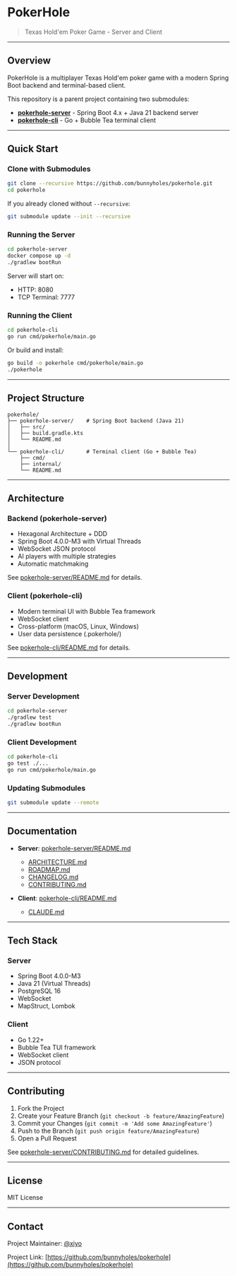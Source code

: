 # PokerHole

> Texas Hold'em Poker Game - Server and Client

---

## Overview

PokerHole is a multiplayer Texas Hold'em poker game with a modern Spring Boot backend and terminal-based client.

This repository is a parent project containing two submodules:

- **[pokerhole-server](./pokerhole-server)** - Spring Boot 4.x + Java 21 backend server
- **[pokerhole-cli](./pokerhole-cli)** - Go + Bubble Tea terminal client

---

## Quick Start

### Clone with Submodules

```bash
git clone --recursive https://github.com/bunnyholes/pokerhole.git
cd pokerhole
```

If you already cloned without `--recursive`:

```bash
git submodule update --init --recursive
```

### Running the Server

```bash
cd pokerhole-server
docker compose up -d
./gradlew bootRun
```

Server will start on:
- HTTP: 8080
- TCP Terminal: 7777

### Running the Client

```bash
cd pokerhole-cli
go run cmd/pokerhole/main.go
```

Or build and install:

```bash
go build -o pokerhole cmd/pokerhole/main.go
./pokerhole
```

---

## Project Structure

```
pokerhole/
├── pokerhole-server/    # Spring Boot backend (Java 21)
│   ├── src/
│   ├── build.gradle.kts
│   └── README.md
│
└── pokerhole-cli/       # Terminal client (Go + Bubble Tea)
    ├── cmd/
    ├── internal/
    └── README.md
```

---

## Architecture

### Backend (pokerhole-server)

- Hexagonal Architecture + DDD
- Spring Boot 4.0.0-M3 with Virtual Threads
- WebSocket JSON protocol
- AI players with multiple strategies
- Automatic matchmaking

See [pokerhole-server/README.md](./pokerhole-server/README.md) for details.

### Client (pokerhole-cli)

- Modern terminal UI with Bubble Tea framework
- WebSocket client
- Cross-platform (macOS, Linux, Windows)
- User data persistence (.pokerhole/)

See [pokerhole-cli/README.md](./pokerhole-cli/README.md) for details.

---

## Development

### Server Development

```bash
cd pokerhole-server
./gradlew test
./gradlew bootRun
```

### Client Development

```bash
cd pokerhole-cli
go test ./...
go run cmd/pokerhole/main.go
```

### Updating Submodules

```bash
git submodule update --remote
```

---

## Documentation

- **Server**: [pokerhole-server/README.md](./pokerhole-server/README.md)
  - [ARCHITECTURE.md](./pokerhole-server/ARCHITECTURE.md)
  - [ROADMAP.md](./pokerhole-server/ROADMAP.md)
  - [CHANGELOG.md](./pokerhole-server/CHANGELOG.md)
  - [CONTRIBUTING.md](./pokerhole-server/CONTRIBUTING.md)

- **Client**: [pokerhole-cli/README.md](./pokerhole-cli/README.md)
  - [CLAUDE.md](./pokerhole-cli/CLAUDE.md)

---

## Tech Stack

### Server
- Spring Boot 4.0.0-M3
- Java 21 (Virtual Threads)
- PostgreSQL 16
- WebSocket
- MapStruct, Lombok

### Client
- Go 1.22+
- Bubble Tea TUI framework
- WebSocket client
- JSON protocol

---

## Contributing

1. Fork the Project
2. Create your Feature Branch (`git checkout -b feature/AmazingFeature`)
3. Commit your Changes (`git commit -m 'Add some AmazingFeature'`)
4. Push to the Branch (`git push origin feature/AmazingFeature`)
5. Open a Pull Request

See [pokerhole-server/CONTRIBUTING.md](./pokerhole-server/CONTRIBUTING.md) for detailed guidelines.

---

## License

MIT License

---

## Contact

Project Maintainer: [@xiyo](https://github.com/xiyo)

Project Link: [https://github.com/bunnyholes/pokerhole](https://github.com/bunnyholes/pokerhole)
